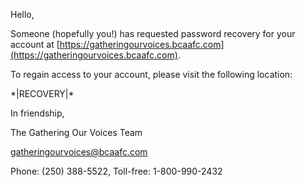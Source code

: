 Hello,

Someone (hopefully you!) has requested password recovery for your account at [https://gatheringourvoices.bcaafc.com](https://gatheringourvoices.bcaafc.com).

To regain access to your account, please visit the following location:

\*|RECOVERY|\*

In friendship,

The Gathering Our Voices Team

[gatheringourvoices@bcaafc.com](mailto:gatheringourvoices@bcaafc.com)

Phone: (250) 388-5522, Toll-free: 1-800-990-2432
